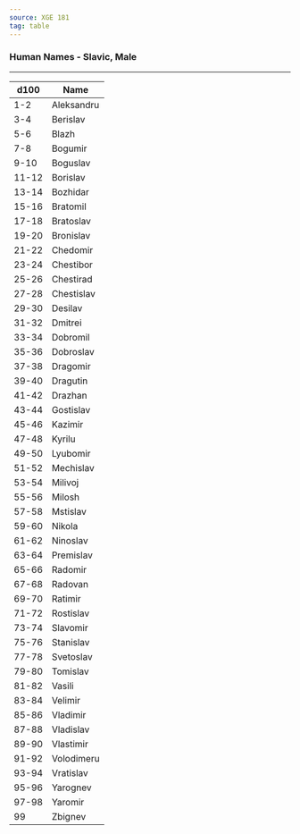 ```yaml
---
source: XGE 181
tag: table
---
```


### Human Names - Slavic, Male
---
|d100|Name|
|----|------------|
|1-2|Aleksandru|
|3-4|Berislav|
|5-6|Blazh|
|7-8|Bogumir|
|9-10|Boguslav|
|11-12|Borislav|
|13-14|Bozhidar|
|15-16|Bratomil|
|17-18|Bratoslav|
|19-20|Bronislav|
|21-22|Chedomir|
|23-24|Chestibor|
|25-26|Chestirad|
|27-28|Chestislav|
|29-30|Desilav|
|31-32|Dmitrei|
|33-34|Dobromil|
|35-36|Dobroslav|
|37-38|Dragomir|
|39-40|Dragutin|
|41-42|Drazhan|
|43-44|Gostislav|
|45-46|Kazimir|
|47-48|Kyrilu|
|49-50|Lyubomir|
|51-52|Mechislav|
|53-54|Milivoj|
|55-56|Milosh|
|57-58|Mstislav|
|59-60|Nikola|
|61-62|Ninoslav|
|63-64|Premislav|
|65-66|Radomir|
|67-68|Radovan|
|69-70|Ratimir|
|71-72|Rostislav|
|73-74|Slavomir|
|75-76|Stanislav|
|77-78|Svetoslav|
|79-80|Tomislav|
|81-82|Vasili|
|83-84|Velimir|
|85-86|Vladimir|
|87-88|Vladislav|
|89-90|Vlastimir|
|91-92|Volodimeru|
|93-94|Vratislav|
|95-96|Yarognev|
|97-98|Yaromir|
|99|Zbignev|
